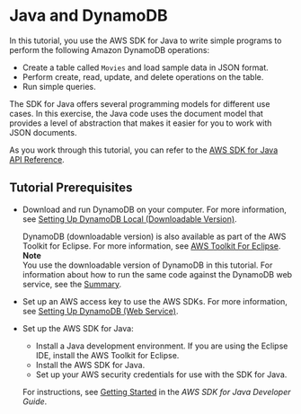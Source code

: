 # Java and DynamoDB<a name="GettingStarted.Java"></a>

In this tutorial, you use the AWS SDK for Java to write simple programs to perform the following Amazon DynamoDB operations:
+ Create a table called `Movies` and load sample data in JSON format\.
+ Perform create, read, update, and delete operations on the table\.
+ Run simple queries\.

 The SDK for Java offers several programming models for different use cases\. In this exercise, the Java code uses the document model that provides a level of abstraction that makes it easier for you to work with JSON documents\.

As you work through this tutorial, you can refer to the [AWS SDK for Java API Reference](https://docs.aws.amazon.com/AWSJavaSDK/latest/javadoc/)\.

## Tutorial Prerequisites<a name="GettingStarted.Java.Prereqs"></a>
+ Download and run DynamoDB on your computer\. For more information, see [Setting Up DynamoDB Local \(Downloadable Version\)](DynamoDBLocal.md)\. 

  DynamoDB \(downloadable version\) is also available as part of the AWS Toolkit for Eclipse\. For more information, see [AWS Toolkit For Eclipse](https://aws.amazon.com/eclipse/)\.
**Note**  
You use the downloadable version of DynamoDB in this tutorial\. For information about how to run the same code against the DynamoDB web service, see the [Summary](GettingStarted.Java.Summary.md)\.
+ Set up an AWS access key to use the AWS SDKs\. For more information, see [Setting Up DynamoDB \(Web Service\)](SettingUp.DynamoWebService.md)\. 
+ Set up the AWS SDK for Java:
  + Install a Java development environment\. If you are using the Eclipse IDE, install the AWS Toolkit for Eclipse\.
  + Install the AWS SDK for Java\.
  + Set up your AWS security credentials for use with the SDK for Java\.

  For instructions, see [Getting Started](https://docs.aws.amazon.com/sdk-for-java/v1/developer-guide/getting-started.html) in the *AWS SDK for Java Developer Guide*\.